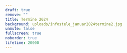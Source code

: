 ```yaml
---
draft: true
remove: ""
title: Termine 2024
background: uploads/infostele_januar2024termine2.jpg
unmute: false
fullscreen: true
noborder: true
lifetime: 20000
---
```

